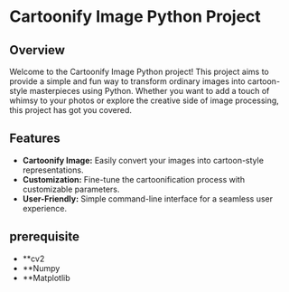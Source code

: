 # Cartoonify Image Python Project

## Overview

Welcome to the Cartoonify Image Python project! This project aims to provide a simple and fun way to transform ordinary images into cartoon-style masterpieces using Python. Whether you want to add a touch of whimsy to your photos or explore the creative side of image processing, this project has got you covered.

## Features

- **Cartoonify Image:** Easily convert your images into cartoon-style representations.
- **Customization:** Fine-tune the cartoonification process with customizable parameters.
- **User-Friendly:** Simple command-line interface for a seamless user experience.

## prerequisite

- **cv2
- **Numpy
- **Matplotlib

